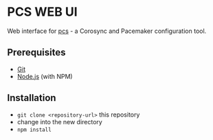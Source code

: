 # PCS WEB UI

Web interface for [pcs](https://github.com/ClusterLabs/pcs) - a Corosync and
Pacemaker configuration tool.

## Prerequisites

* [Git](http://git-scm.com/)
* [Node.js](http://nodejs.org/) (with NPM)

## Installation

* `git clone <repository-url>` this repository
* change into the new directory
* `npm install`
